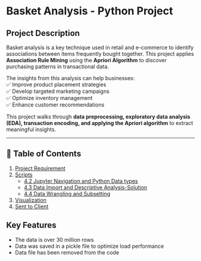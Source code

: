 # Basket Analysis - Python Project  

## Project Description  
Basket analysis is a key technique used in retail and e-commerce to identify associations between items frequently bought together. 
This project applies **Association Rule Mining** using the **Apriori Algorithm** to discover purchasing patterns in transactional data.  

The insights from this analysis can help businesses:  
✅ Improve product placement strategies  
✅ Develop targeted marketing campaigns  
✅ Optimize inventory management  
✅ Enhance customer recommendations  

This project walks through **data preprocessing, exploratory data analysis (EDA), transaction encoding, and applying the Apriori algorithm** to extract meaningful insights.  

---

## 📜 Table of Contents  

1. [Project Requirement](https://github.com/BamideleAdeola/BasketAnalysis---Python/tree/main/BasketAnalysis_python_project/01%20Project%20Requirement)  
2. [Scripts](https://github.com/BamideleAdeola/BasketAnalysis---Python/tree/main/BasketAnalysis_python_project/03%20Scripts)
   - [4.2 Jupyter Navigation and Python Data types](https://github.com/BamideleAdeola/BasketAnalysis---Python/blob/main/BasketAnalysis_python_project/03%20Scripts/4.2%20Jupyter%20Navigation%20and%20python%20Data%20types.ipynb)
   - [4.3 Data Import and Descriptive Analysis-Solution](https://github.com/BamideleAdeola/BasketAnalysis---Python/blob/main/BasketAnalysis_python_project/03%20Scripts/4.3%20Data%20Import%20and%20Descriptive%20Analysis-Solution.ipynb)
   - [4.4 Data Wrangling and Subsetting](https://github.com/BamideleAdeola/BasketAnalysis---Python/blob/main/BasketAnalysis_python_project/03%20Scripts/4.4%20Data%20Wrangling%20and%20Subsetting.ipynb)
4. [Visualization](https://github.com/BamideleAdeola/BasketAnalysis---Python/tree/main/BasketAnalysis_python_project/04%20Analysis/Visualization)
5. [Sent to Client](https://github.com/BamideleAdeola/BasketAnalysis---Python/tree/main/BasketAnalysis_python_project/05%20Sent%20to%20Client)  

## Key Features
- The data is over 30 million rows
- Data was saved in a pickle file to optimize load performance
- Data file has been removed from the code
